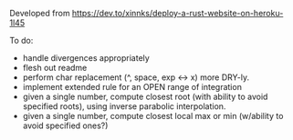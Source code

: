 Developed from https://dev.to/xinnks/deploy-a-rust-website-on-heroku-1l45

To do:
* handle divergences appropriately
* flesh out readme
* perform char replacement (^, space, exp <-> x) more DRY-ly.
* implement extended rule for an OPEN range of integration
* given a single number, compute closest root (with ability to avoid specified roots), using inverse parabolic interpolation.
* given a single number, compute closest local max or min (w/ability to avoid specified ones?)
